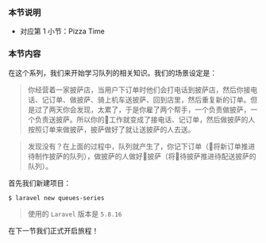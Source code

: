 ### 本节说明
* 对应第 1 小节：Pizza Time

### 本节内容
在这个系列，我们来开始学习队列的相关知识。我们的场景设定是：
>你经营着一家披萨店，当用户下订单时他们会打电话到披萨店，然后你接电话、记订单、做披萨、骑上机车送披萨、回到店里，然后重复新的订单。但是过了两天你会发现，太累了，于是你雇了两个帮手，一个负责做披萨，一个负责送披萨。所以你的工作就变成了接电话、记订单，然后做披萨的人按照订单来做披萨，披萨做好了就让送披萨的人去送。

>发现没有？在上面的过程中，队列就产生了，你记下订单（将新订单推进待制作披萨的队列），做披萨的人做好披萨（将待披萨推进待配送披萨的队列）。

首先我们新建项目：
```
$ laravel new queues-series
```
>使用的 `Laravel` 版本是 `5.8.16`

在下一节我们正式开启旅程！

